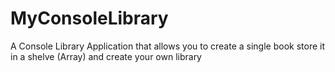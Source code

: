 # MyConsoleLibrary
 A Console Library Application that allows you to create a single book store it in a shelve (Array) and create your own library
